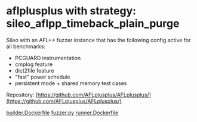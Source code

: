 # aflplusplus with strategy: sileo_aflpp_timeback_plain_purge



Sileo with an AFL++ fuzzer instance that has the following config active for all benchmarks:
  - PCGUARD instrumentation 
  - cmplog feature
  - dict2file feature
  - "fast" power schedule
  - persistent mode + shared memory test cases

Repository: [https://github.com/AFLplusplus/AFLplusplus/](https://github.com/AFLplusplus/AFLplusplus/)

[builder.Dockerfile](builder.Dockerfile)
[fuzzer.py](fuzzer.py)
[runner.Dockerfile](runner.Dockerfile)
